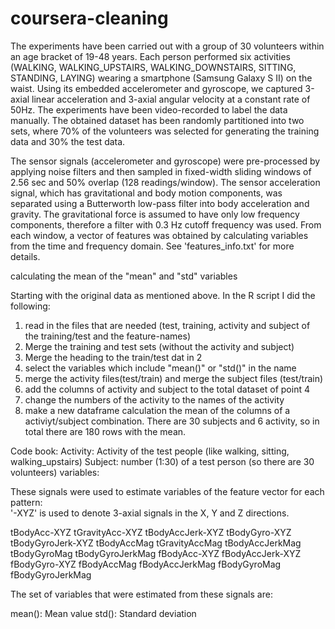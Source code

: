 coursera-cleaning
=================

The experiments have been carried out with a group of 30 volunteers within an age bracket of 19-48 years. Each person performed six activities (WALKING, WALKING_UPSTAIRS, WALKING_DOWNSTAIRS, SITTING, STANDING, LAYING) wearing a smartphone (Samsung Galaxy S II) on the waist. Using its embedded accelerometer and gyroscope, we captured 3-axial linear acceleration and 3-axial angular velocity at a constant rate of 50Hz. The experiments have been video-recorded to label the data manually. The obtained dataset has been randomly partitioned into two sets, where 70% of the volunteers was selected for generating the training data and 30% the test data. 

The sensor signals (accelerometer and gyroscope) were pre-processed by applying noise filters and then sampled in fixed-width sliding windows of 2.56 sec and 50% overlap (128 readings/window). The sensor acceleration signal, which has gravitational and body motion components, was separated using a Butterworth low-pass filter into body acceleration and gravity. The gravitational force is assumed to have only low frequency components, therefore a filter with 0.3 Hz cutoff frequency was used. From each window, a vector of features was obtained by calculating variables from the time and frequency domain. See 'features_info.txt' for more details. 

calculating the mean of the "mean" and "std" variables

Starting with the original data as mentioned above. In the R script I did the following:
1. read in the files that are needed (test, training, activity and subject of the training/test and the feature-names)
2. Merge the training and test sets (without the activity and subject)
3. Merge the heading to the train/test dat in 2
4. select the variables which include "mean()" or "std()" in the name
5. merge the activity files(test/train) and merge the subject files (test/train)
5. add the columns of activity and subject to the total dataset of point 4
6. change the numbers of the activity to the names of the activity
7. make a new dataframe calculation the mean of the columns of a activiyt/subject combination. There are 30 subjects and 6 activity, so in total there are 180 rows with the mean.

Code book:
Activity: Activity of the test people (like walking, sitting, walking_upstairs)
Subject: number (1:30) of a test person (so there are 30 volunteers)
variables:

These signals were used to estimate variables of the feature vector for each pattern:  
'-XYZ' is used to denote 3-axial signals in the X, Y and Z directions.

tBodyAcc-XYZ
tGravityAcc-XYZ
tBodyAccJerk-XYZ
tBodyGyro-XYZ
tBodyGyroJerk-XYZ
tBodyAccMag
tGravityAccMag
tBodyAccJerkMag
tBodyGyroMag
tBodyGyroJerkMag
fBodyAcc-XYZ
fBodyAccJerk-XYZ
fBodyGyro-XYZ
fBodyAccMag
fBodyAccJerkMag
fBodyGyroMag
fBodyGyroJerkMag

The set of variables that were estimated from these signals are: 

mean(): Mean value
std(): Standard deviation



